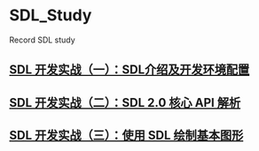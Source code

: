# SDL_Study
Record SDL study

## [SDL 开发实战（一）：SDL介绍及开发环境配置](https://www.cnblogs.com/michaelcjl/articles/14423628.html)

## [SDL 开发实战（二）：SDL 2.0 核心 API 解析](https://www.cnblogs.com/michaelcjl/p/14427080.html)

## [SDL 开发实战（三）：使用 SDL 绘制基本图形](https://www.cnblogs.com/michaelcjl/p/14427472.html)
